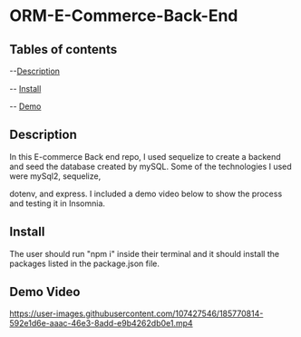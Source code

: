 # ORM-E-Commerce-Back-End


## Tables of contents

--[Description](#Description)

-- [Install](#Install)

-- [Demo](#Demo)


## Description

In this E-commerce Back end repo, I used sequelize to create a backend and seed the database created by mySQL. Some of the technologies I used were mySql2, sequelize,

dotenv, and express. I included a demo video below to show the process and testing it in Insomnia.


## Install

The user should run "npm i" inside their terminal and it should install the packages listed in the package.json file.


## Demo Video


https://user-images.githubusercontent.com/107427546/185770814-592e1d6e-aaac-46e3-8add-e9b4262db0e1.mp4

